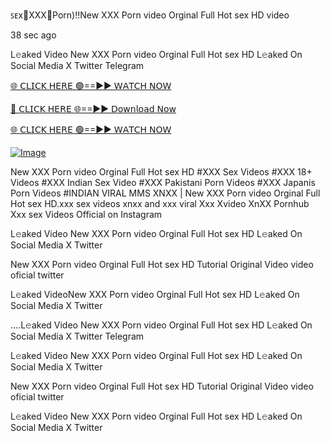 ꜱᴇx👠️XXX👠️Porn)!!New XXX Porn video Orginal Full Hot sex HD video


38 sec ago

L𝚎aked Video New XXX Porn video Orginal Full Hot sex HD L𝚎aked On Social Media X Twitter Telegram

[🌐 𝖢𝖫𝖨𝖢𝖪 𝖧𝖤𝖱𝖤 🟢==►► 𝖶𝖠𝖳𝖢𝖧 𝖭𝖮𝖶](https://3-tanei-pinik.blogspot.com/2025/02/viral-video.html)

[🔴 𝖢𝖫𝖨𝖢𝖪 𝖧𝖤𝖱𝖤 🌐==►► 𝖣𝗈𝗐𝗇𝗅𝗈𝖺𝖽 𝖭𝗈𝗐](https://3-tanei-pinik.blogspot.com/2025/02/viral-video.html)

[🌐 𝖢𝖫𝖨𝖢𝖪 𝖧𝖤𝖱𝖤 🟢==►► 𝖶𝖠𝖳𝖢𝖧 𝖭𝖮𝖶](https://3-tanei-pinik.blogspot.com/2025/02/viral-video.html)

[![Image](https://github.com/user-attachments/assets/ff3b7bd4-415c-4ca3-a6c8-b1f096193c29)](https://3-tanei-pinik.blogspot.com/2025/02/viral-video.html)

New XXX Porn video Orginal Full Hot sex HD #XXX Sex Videos #XXX 18+ Videos #XXX Indian Sex Video #XXX Pakistani Porn Videos #XXX Japanis Porn Videos #INDIAN VIRAL MMS XNXX | New XXX Porn video Orginal Full Hot sex HD.xxx sex videos xnxx and xxx viral Xxx Xvideo XnXX Pornhub Xxx sex Videos Official on Instagram

L𝚎aked Video New XXX Porn video Orginal Full Hot sex HD L𝚎aked On Social Media X Twitter

New XXX Porn video Orginal Full Hot sex HD Tutorial Original Video video oficial twitter

L𝚎aked VideoNew XXX Porn video Orginal Full Hot sex HD L𝚎aked On Social Media X Twitter

....L𝚎aked Video New XXX Porn video Orginal Full Hot sex HD L𝚎aked On Social Media X Twitter Telegram

L𝚎aked Video New XXX Porn video Orginal Full Hot sex HD L𝚎aked On Social Media X Twitter

New XXX Porn video Orginal Full Hot sex HD Tutorial Original Video video oficial twitter

L𝚎aked Video New XXX Porn video Orginal Full Hot sex HD L𝚎aked On Social Media X Twitter
